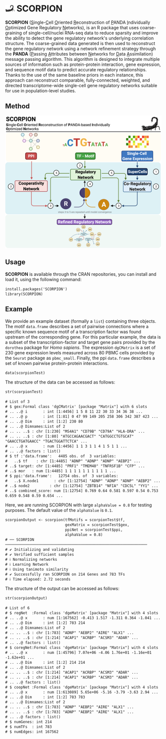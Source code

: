 # <img src="https://raw.githubusercontent.com/kuijjerlab/SCORPION/main/inst/logoSCORPION.png" width="30" title="SCORPION"> SCORPION

**SCORPION** (<ins>S</ins>ingle-<ins>C</ins>ell <ins>O</ins>riented <ins>R</ins>econstruction of <ins>P</ins>ANDA <ins>I</ins>ndividually <ins>O</ins>ptimized Gene Regulatory <ins>N</ins>etworks), is an R package that uses coarse-graining of single-cell/nuclei RNA-seq data to reduce sparsity and improve the ability to detect the gene regulatory network's underlying correlation structure. The coarse-grained data generated is then used to reconstruct the gene regulatory network using a network refinement strategy through the **PANDA** (<ins>P</ins>assing <ins>A</ins>ttributes between <ins>N</ins>etworks for <ins>D</ins>ata <ins>A</ins>ssimilation) message passing algorithm. This algorithm is designed to integrate multiple sources of information such as protein-protein interaction, gene expression, and sequence motif data to predict accurate regulatory relationships. Thanks to the use of the same baseline priors in each instance, this approach can reconstruct comparable, fully-connected, weighted, and directed transcriptome-wide single-cell gene regulatory networks suitable for use in population-level studies.
## Method
![method](https://raw.githubusercontent.com/kuijjerlab/SCORPION/main/inst/methodSCORPION.png)

## Usage
**SCORPION** is available through the CRAN repositories, you can install and load it, using the following command:
```{r}
install.packages('SCORPION')
library(SCORPION)
```
## Example
We provide an example dataset (formally a ```list```) containing three objects. The motif ```data.frame``` describes a set of pairwise connections where a specific known sequence motif of a transcription factor was found upstream of the corresponding gene. For this particular example, the data is a subset of the transcription-factor and target gene pairs provided by the ```dorothea``` package for *Homo sapiens*.  The expression ```dgCMatrix``` is a set of 230 gene expression levels measured across 80 PBMC cells provided by the ```Seurat``` package as ```pbmc_small```. Finally, the ppi ```data.frame``` describes a set of known pairwise protein-protein interactions.
```{R}
data(scorpionTest)
```
The structure of the data can be accessed as follows:
```{R}
str(scorpionTest)

# List of 3
# $ gex:Formal class 'dgCMatrix' [package "Matrix"] with 6 slots
# .. ..@ i       : int [1:4456] 1 5 8 11 22 30 33 34 36 38 ...
# .. ..@ p       : int [1:81] 0 47 99 149 205 258 306 342 387 423 ...
# .. ..@ Dim     : int [1:2] 230 80
# .. ..@ Dimnames:List of 2
# .. .. ..$ : chr [1:230] "MS4A1" "CD79B" "CD79A" "HLA-DRA" ...
# .. .. ..$ : chr [1:80] "ATGCCAGAACGACT" "CATGGCCTGTGCAT" "GAACCTGATGAACC" "TGACTGGATTCTCA" ...
# .. ..@ x       : num [1:4456] 1 1 3 1 1 4 1 5 1 1 ...
# .. ..@ factors : list()
# $ tf :'data.frame':	4485 obs. of  3 variables:
#   ..$ tf    : chr [1:4485] "ADNP" "ADNP" "ADNP" "AEBP2" ...
# ..$ target: chr [1:4485] "PRF1" "TMEM40" "TNFRSF1B" "CFP" ...
# ..$ mor   : num [1:4485] 1 1 1 1 1 1 1 1 1 1 ...
# $ ppi:'data.frame':	12754 obs. of  3 variables:
#   ..$ X.node1       : chr [1:12754] "ADNP" "ADNP" "ADNP" "AEBP2" ...
# ..$ node2         : chr [1:12754] "ZBTB14" "NFIA" "CDC5L" "YY1" ...
# ..$ combined_score: num [1:12754] 0.769 0.64 0.581 0.597 0.54 0.753 0.659 0.548 0.59 0.654 ...
```
Here, we are running SCORPION with large ```alphaValue = 0.8``` for testing purposes. The default value of the ```alphaValue``` is ```0.1```.
```{R}
scorpionOutput <- scorpion(tfMotifs = scorpionTest$tf,
                           gexMatrix = scorpionTest$gex,
                           ppiNet = scorpionTest$ppi,
                           alphaValue = 0.8)
# ── SCORPION ────────────────────────────────────────────────────────────────
# ✔ Initializing and validating
# ✔ Verified sufficient samples
# ℹ Normalizing networks
# ℹ Learning Network
# ℹ Using tanimoto similarity
# ✔ Successfully ran SCORPION on 214 Genes and 783 TFs
# ℹ Time elapsed: 2.72 seconds        
```

The structure of the output can be accessed as follows:
```{R}
str(scorpionOutput)

# List of 6
# $ regNet  :Formal class 'dgeMatrix' [package "Matrix"] with 4 slots
# .. ..@ x       : num [1:167562] -0.413 1.517 -1.311 0.364 -1.041 ...
# .. ..@ Dim     : int [1:2] 783 214
# .. ..@ Dimnames:List of 2
# .. .. ..$ : chr [1:783] "ADNP" "AEBP2" "AIRE" "ALX1" ...
# .. .. ..$ : chr [1:214] "ACAP1" "ACRBP" "ACSM3" "ADAR" ...
# .. ..@ factors : list()
# $ coregNet:Formal class 'dgeMatrix' [package "Matrix"] with 4 slots
# .. ..@ x       : num [1:45796] 7.07e+06 -4.06 1.76e+01 -1.16e+01 -1.62e+01 ...
# .. ..@ Dim     : int [1:2] 214 214
# .. ..@ Dimnames:List of 2
# .. .. ..$ : chr [1:214] "ACAP1" "ACRBP" "ACSM3" "ADAR" ...
# .. .. ..$ : chr [1:214] "ACAP1" "ACRBP" "ACSM3" "ADAR" ...
# .. ..@ factors : list()
# $ coopNet :Formal class 'dgeMatrix' [package "Matrix"] with 4 slots
# .. ..@ x       : num [1:613089] 5.65e+06 -5.16 -3.79 -3.63 2.94 ...
# .. ..@ Dim     : int [1:2] 783 783
# .. ..@ Dimnames:List of 2
# .. .. ..$ : chr [1:783] "ADNP" "AEBP2" "AIRE" "ALX1" ...
# .. .. ..$ : chr [1:783] "ADNP" "AEBP2" "AIRE" "ALX1" ...
# .. ..@ factors : list()
# $ numGenes: int 214
# $ numTFs  : int 783
# $ numEdges: int 167562
```
